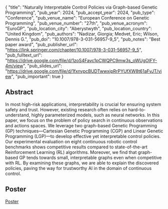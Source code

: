 {
  "title": "Naturally Interpretable Control Policies via Graph-based Genetic Programming",
  "pub_year": 2024,
  "pub_accept_year": 2024,
  "pub_type": "Conference",
  "pub_venue_name": "European Conference on Genetic Programming",
  "pub_venue_number": "27th",
  "pub_venue_acronym": "EuroGP",
  "pub_location_city": "Aberystwyth",
  "pub_location_country": "United Kingdom",
  "pub_authors": "Nadizar, Giorgia; Medvet, Eric; Wilson, Dennis G.",
  "pub_doi": "10.1007/978-3-031-56957-9_5",
  "pub_notes": "Best paper award",
  "pub_publisher_url": "https://link.springer.com/chapter/10.1007/978-3-031-56957-9_5",
  "pub_fulltext_url": "https://drive.google.com/file/d/1zoS4Favc1pCWQPC9mw3s_oWUgOlFY-4m/view",
  "pub_slides_url": "https://drive.google.com/file/d/1fxnvpcBUDTwwxipRrPYUfXW8t61aFvJT/view",
  "pub_important": true
}

## Abstract
In most high-risk applications, interpretability is crucial for ensuring system safety and trust. However, existing research often relies on hard-to-understand, highly parameterized models, such as neural networks. In this paper, we focus on the problem of policy search in continuous observations and actions spaces. We leverage two graph-based Genetic Programming (GP) techniques—Cartesian Genetic Programming (CGP) and Linear Genetic Programming (LGP)—to develop effective yet interpretable control policies. Our experimental evaluation on eight continuous robotic control benchmarks shows competitive results compared to state-of-the-art Reinforcement Learning (RL) algorithms. Moreover, we find that graph-based GP tends towards small, interpretable graphs even when competitive with RL. By examining these graphs, we are able to explain the discovered policies, paving the way for trustworthy AI in the domain of continuous control.

## Poster
[Poster](https://drive.google.com/file/d/1GP62nZ2BQN6K8JhFh02FD5HtgCRrXlO-/view)